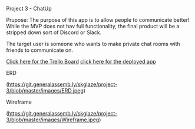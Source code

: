 Project 3 - ChatUp

Prupose: The purpose of this app is to allow people to communicate better! While the MVP does not hav full functionality, the final product will be a stripped down sort of Discord or Slack.

The target user is someone who wants to make private chat rooms with friends to communicate on.

[Click here for the Trello Board](https://trello.com/b/u6bxrVHg/project-3)
[click here for the deployed app](https://sglaze-project3.herokuapp.com/)

ERD

(https://git.generalassemb.ly/skglaze/project-3/blob/master/images/ERD.jpeg)

Wireframe

(https://git.generalassemb.ly/skglaze/project-3/blob/master/images/Wireframe.jpeg)